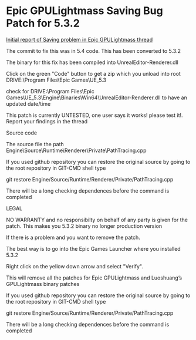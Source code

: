 # Epic GPULightmass Saving Bug Patch for 5.3.2

[Initial report of Saving problem in Epic GPULightmass thread](https://forums.unrealengine.com/t/epics-gpulightmass/139357/480)

The commit to fix this was in 5.4 code. This has been converted to 5.3.2

The binary for this fix has been compiled into UnrealEditor-Renderer.dll

Click on the green "Code" button to get a zip which you unload into root DRIVE:\Program Files\Epic Games\UE_5.3

check for  DRIVE:\Program Files\Epic Games\UE_5.3\Engine\Binaries\Win64\UnrealEditor-Renderer.dll to have an updated date/time

This patch is currently UNTESTED, one user says it works! please test it!. Report your findings in the thread

Source code

The source file the path Engine\Source\Runtime\Renderer\Private\PathTracing.cpp

If you used github repository you can restore the original source by going to the root repository in GIT-CMD shell type

git restore Engine/Source/Runtime/Renderer/Private/PathTracing.cpp

There will be a long checking dependences before the command is completed

LEGAL

NO WARRANTY and no responsibilty on behalf of any party is given for the patch. This makes you 5.3.2 binary no longer production version

If there is a problem and you want to remove the patch.

The best way is to go into the Epic Games Launcher where you installed 5.3.2

Right click on the yellow down arrow and select "Verify".

This will remove all the patches for Epic GPULightmass and Luoshuang’s GPULightmass binary patches

If you used github repository you can restore the original source by going to the root repository in GIT-CMD shell type

git restore Engine/Source/Runtime/Renderer/Private/PathTracing.cpp

There will be a long checking dependences before the command is completed

